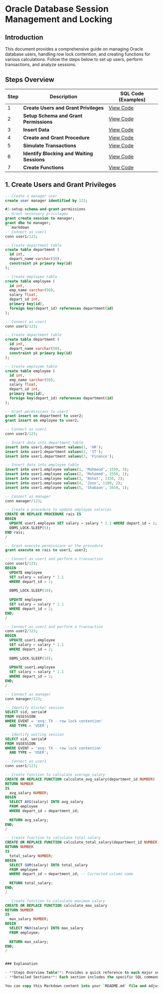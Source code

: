 # Oracle Database Session Management and Locking

## Introduction

This document provides a comprehensive guide on managing Oracle database users, handling row lock contention, and creating functions for various calculations. Follow the steps below to set up users, perform transactions, and analyze sessions.

## Steps Overview

| Step | Description                                                                                         | SQL Code (Examples) |
|------|-----------------------------------------------------------------------------------------------------|----------------------|
| 1    | **Create Users and Grant Privileges**                                                               | [View Code](#1-create-users-and-grant-privileges) |
| 2    | **Setup Schema and Grant Permissions**                                                              | [View Code](#2-setup-schema-and-grant-permissions) |
| 3    | **Insert Data**                                                                                     | [View Code](#3-insert-data) |
| 4    | **Create and Grant Procedure**                                                                      | [View Code](#4-create-and-grant-procedure) |
| 5    | **Simulate Transactions**                                                                          | [View Code](#5-simulate-transactions) |
| 6    | **Identify Blocking and Waiting Sessions**                                                          | [View Code](#6-identify-blocking-and-waiting-sessions) |
| 7    | **Create Functions**                                                                              | [View Code](#7-create-functions) |

## 1. Create Users and Grant Privileges

```sql
-- Create a manager user
create user manager identified by 123;

#2-setup-schema-and-grant-permissions
-- Grant necessary privileges
grant create session to manager;
grant dba to manager;
```markdown
-- Connect as user1
conn user1/123;

-- Create department table
create table department (
  id int,
  depart_name varchar(50),
  constraint pk primary key(id)
);

-- Create employee table
create table employee (
  id int,
  emp_name varchar(50),
  salary float,
  depart_id int,
  primary key(id),
  foreign key(depart_id) references department(id)
);

-- Connect as user1
conn user1/123;

-- Create department table
create table department (
  id int,
  depart_name varchar(50),
  constraint pk primary key(id)
);

-- Create employee table
create table employee (
  id int,
  emp_name varchar(50),
  salary float,
  depart_id int,
  primary key(id),
  foreign key(depart_id) references department(id)
);

-- Grant permissions to user2
grant insert on department to user2;
grant insert on employee to user2;

-- Connect as user2
conn user2/123;

-- Insert data into department table
insert into user1.department values(1, 'HR');
insert into user1.department values(2, 'IT');
insert into user1.department values(3, 'Finance');

-- Insert data into employee table
insert into user1.employee values(1, 'Mahmoud', 1550, 3);
insert into user1.employee values(2, 'Mohamed', 1550, 1);
insert into user1.employee values(3, 'Nshat', 1350, 2);
insert into user1.employee values(4, 'Jooo', 1100, 2);
insert into user1.employee values(5, 'Shabaan', 1650, 1);

-- Connect as manager
conn manager/123;

-- Create a procedure to update employee salaries
CREATE OR REPLACE PROCEDURE rais IS
BEGIN
  UPDATE user1.employee SET salary = salary * 1.1 WHERE depart_id = 1;
  DBMS_LOCK.SLEEP(5);
END rais;
/

-- Grant execute permissions on the procedure
grant execute on rais to user1, user2;

-- Connect as user1 and perform a transaction
conn user1/123;
BEGIN
  UPDATE employee
  SET salary = salary * 1.1
  WHERE depart_id = 1;
  
  DBMS_LOCK.SLEEP(10);
  
  UPDATE employee
  SET salary = salary * 1.1
  WHERE depart_id = 2;
END;
/

-- Connect as user2 and perform a transaction
conn user2/123;
BEGIN
  UPDATE user1.employee
  SET salary = salary * 1.1
  WHERE depart_id = 2;
  
  DBMS_LOCK.SLEEP(10);
  
  UPDATE user1.employee
  SET salary = salary * 1.1
  WHERE depart_id = 1;
END;
/

-- Connect as manager
conn manager/123;

-- Identify blocker session
SELECT sid, serial#
FROM V$SESSION
WHERE EVENT = 'enq: TX - row lock contention'
  AND TYPE = 'USER';

-- Identify waiting session
SELECT sid, serial#
FROM V$SESSION
WHERE EVENT = 'enq: TX - row lock contention'
  AND TYPE = 'USER';

-- Connect as user1
conn user1/123;

-- Create function to calculate average salary
CREATE OR REPLACE FUNCTION calculate_avg_salary(department_id NUMBER)
RETURN NUMBER
IS
  avg_salary NUMBER;
BEGIN
  SELECT AVG(salary) INTO avg_salary
  FROM employee
  WHERE depart_id = department_id;
  
  RETURN avg_salary;
END;
/

-- Create function to calculate total salary
CREATE OR REPLACE FUNCTION calculate_total_salary(department_id NUMBER)
RETURN NUMBER
IS
  total_salary NUMBER;
BEGIN
  SELECT SUM(salary) INTO total_salary
  FROM employee
  WHERE depart_id = department_id; -- Corrected column name
  
  RETURN total_salary;
END;
/

-- Create function to calculate maximum salary
CREATE OR REPLACE FUNCTION calculate_max_salary
RETURN NUMBER
IS
  max_salary NUMBER;
BEGIN
  SELECT MAX(salary) INTO max_salary
  FROM employee;
  
  RETURN max_salary;
END;
/


### Explanation

- **Steps Overview Table**: Provides a quick reference to each major section of the README with links to detailed sections.
- **Detailed Sections**: Each section includes the specific SQL commands or code relevant to the step.

You can copy this Markdown content into your `README.md` file and adjust any details as needed.
